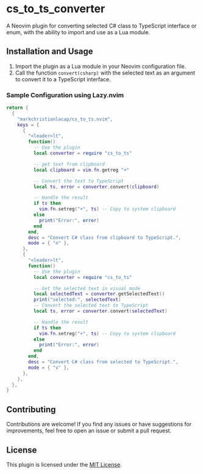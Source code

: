 # cs_to_ts_converter

A Neovim plugin for converting selected C# class to TypeScript interface or enum, with the ability to import and use as a Lua module.

## Installation and Usage

1. Import the plugin as a Lua module in your Neovim configuration file.
2. Call the function `convert(csharp)` with the selected text as an argument to convert it to a TypeScript interface.

### Sample Configuration using Lazy.nvim

```lua
return {
  {
    "markchristianlacap/cs_to_ts.nvim",
    keys = {
      {
        "<leader>lt",
        function()
          -- Use the plugin
          local converter = require "cs_to_ts"

          -- get text from clipboard
          local clipboard = vim.fn.getreg "+"

          -- Convert the text to TypeScript
          local ts, error = converter.convert(clipboard)

          -- Handle the result
          if ts then
            vim.fn.setreg("+", ts) -- Copy to system clipboard
          else
            print("Error:", error)
          end
        end,
        desc = "Convert C# class from clipboard to TypeScript.",
        mode = { "n" },
      },
      {
        "<leader>lt",
        function()
          -- Use the plugin
          local converter = require "cs_to_ts"

          -- Get the selected text in visual mode
          local selectedText = converter.getSelectedText()
          print("selected:", selectedText)
          -- Convert the selected text to TypeScript
          local ts, error = converter.convert(selectedText)

          -- Handle the result
          if ts then
            vim.fn.setreg("+", ts) -- Copy to system clipboard
          else
            print("Error:", error)
          end
        end,
        desc = "Convert C# class from selected to TypeScript.",
        mode = { "v" },
      },
    },
  },
}
```

## Contributing

Contributions are welcome! If you find any issues or have suggestions for improvements, feel free to open an issue or submit a pull request.

## License

This plugin is licensed under the [MIT License](LICENSE).

